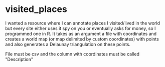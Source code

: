 # visited_places
I wanted a resource where I can annotate places I visited/lived in the world but every site either uses it spy on you or eventually asks for money, so I programmed one in R. It takes as an argument a file with coordinates and creates a world map (or map delimited by custom coordinates) with points and also generates a Delaunay triangulation on these points.


File must be csv and the column with coordinates must be called "Description"

